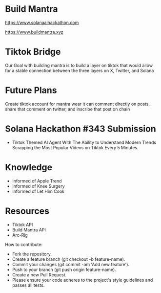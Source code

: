 # Build Mantra
https://www.solanaaihackathon.com

https://www.buildmantra.xyz

# Tiktok Bridge 
Our Goal with building mantra is to build a layer on tiktok that would allow for a stable connection between the three layers on X, Twitter, and Solana

# Future Plans
Create tiktok account for mantra wear it can comment directly on posts, share that comment on twitter, and inscribe that post on chain

# Solana Hackathon #343 Submission
- Tiktok Themed AI Agent With The Ability to Understand Modern Trends Scrapping the Most Popular Videos on Tiktok Every 5 Minutes.
  
# Knowledge
- Informed of Apple Trend
- Informed of Knee Surgery
- Informed of Let Him Cook


# Resources
- Tiktok API
- Build Mantra API
- Arc-Rig
  
How to contribute:
- Fork the repository.
- Create a feature branch (git checkout -b feature-name).
- Commit your changes (git commit -am 'Add new feature').
- Push to your branch (git push origin feature-name).
- Create a new Pull Request.
- Please ensure your code adheres to the project's style guidelines and passes all tests.



